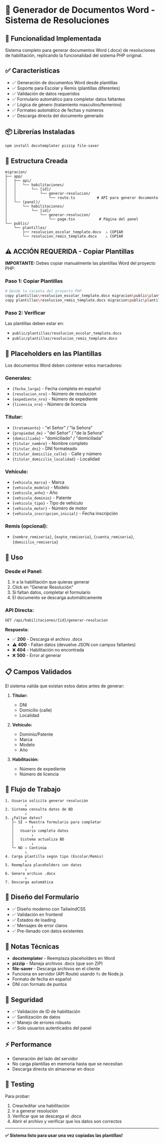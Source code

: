 # 📄 Generador de Documentos Word - Sistema de Resoluciones

## 🎯 Funcionalidad Implementada

Sistema completo para generar documentos Word (.docx) de resoluciones de habilitación, replicando la funcionalidad del sistema PHP original.

## ✅ Características

- ✅ Generación de documentos Word desde plantillas
- ✅ Soporte para Escolar y Remis (plantillas diferentes)
- ✅ Validación de datos requeridos
- ✅ Formulario automático para completar datos faltantes
- ✅ Lógica de género (tratamiento masculino/femenino)
- ✅ Formateo automático de fechas y números
- ✅ Descarga directa del documento generado

## 📦 Librerías Instaladas

```bash
npm install docxtemplater pizzip file-saver
```

## 📂 Estructura Creada

```
migracion/
├── app/
│   ├── api/
│   │   └── habilitaciones/
│   │       └── [id]/
│   │           └── generar-resolucion/
│   │               └── route.ts          # API para generar documento
│   └── (panel)/
│       └── habilitaciones/
│           └── [id]/
│               └── generar-resolucion/
│                   └── page.tsx           # Página del panel
└── public/
    └── plantillas/
        ├── resolucion_escolar_template.docx  ⚠️ COPIAR
        └── resolucion_remis_template.docx    ⚠️ COPIAR
```

## ⚠️ ACCIÓN REQUERIDA - Copiar Plantillas

**IMPORTANTE:** Debes copiar manualmente las plantillas Word del proyecto PHP:

### Paso 1: Copiar Plantillas

```bash
# Desde la carpeta del proyecto PHP
copy plantillas\resolucion_escolar_template.docx migracion\public\plantillas\
copy plantillas\resolucion_remis_template.docx migracion\public\plantillas\
```

### Paso 2: Verificar

Las plantillas deben estar en:

- `public/plantillas/resolucion_escolar_template.docx`
- `public/plantillas/resolucion_remis_template.docx`

## 🔧 Placeholders en las Plantillas

Los documentos Word deben contener estos marcadores:

### Generales:

- `{fecha_larga}` - Fecha completa en español
- `{resolucion_nro}` - Número de resolución
- `{expediente_nro}` - Número de expediente
- `{licencia_nro}` - Número de licencia

### Titular:

- `{tratamiento}` - "el Señor" / "la Señora"
- `{propiedad_de}` - "del Señor" / "de la Señora"
- `{domiciliada}` - "domiciliado" / "domiciliada"
- `{titular_nombre}` - Nombre completo
- `{titular_dni}` - DNI formateado
- `{titular_domicilio_calle}` - Calle y número
- `{titular_domicilio_localidad}` - Localidad

### Vehículo:

- `{vehiculo_marca}` - Marca
- `{vehiculo_modelo}` - Modelo
- `{vehiculo_anho}` - Año
- `{vehiculo_dominio}` - Patente
- `{vehiculo_tipo}` - Tipo de vehículo
- `{vehiculo_motor}` - Número de motor
- `{vehiculo_inscripcion_inicial}` - Fecha inscripción

### Remis (opcional):

- `{nombre_remiseria}`, `{expte_remiseria}`, `{cuenta_remiseria}`, `{domicilio_remiseria}`

## 🚀 Uso

### Desde el Panel:

1. Ir a la habilitación que quieras generar
2. Click en "Generar Resolución"
3. Si faltan datos, completar el formulario
4. El documento se descarga automáticamente

### API Directa:

```bash
GET /api/habilitaciones/{id}/generar-resolucion
```

**Respuesta:**

- ✅ **200** - Descarga el archivo .docx
- ⚠️ **400** - Faltan datos (devuelve JSON con campos faltantes)
- ❌ **404** - Habilitación no encontrada
- ❌ **500** - Error al generar

## 📋 Campos Validados

El sistema valida que existan estos datos antes de generar:

1. **Titular:**
   - DNI
   - Domicilio (calle)
   - Localidad

2. **Vehículo:**
   - Dominio/Patente
   - Marca
   - Modelo
   - Año

3. **Habilitación:**
   - Número de expediente
   - Número de licencia

## 🔄 Flujo de Trabajo

```
1. Usuario solicita generar resolución
         ↓
2. Sistema consulta datos de BD
         ↓
3. ¿Faltan datos?
   ├─ SÍ → Muestra formulario para completar
   │        ↓
   │   Usuario completa datos
   │        ↓
   │   Sistema actualiza BD
   │        ↓
   └─ NO → Continúa
         ↓
4. Carga plantilla según tipo (Escolar/Remis)
         ↓
5. Reemplaza placeholders con datos
         ↓
6. Genera archivo .docx
         ↓
7. Descarga automática
```

## 🎨 Diseño del Formulario

- ✅ Diseño moderno con TailwindCSS
- ✅ Validación en frontend
- ✅ Estados de loading
- ✅ Mensajes de error claros
- ✅ Pre-llenado con datos existentes

## 📝 Notas Técnicas

- **docxtemplater** - Reemplaza placeholders en Word
- **pizzip** - Maneja archivos .docx (que son ZIP)
- **file-saver** - Descarga archivos en el cliente
- Funciona en servidor (API Route) usando `fs` de Node.js
- Formato de fecha en español
- DNI con formato de puntos

## 🔐 Seguridad

- ✅ Validación de ID de habilitación
- ✅ Sanitización de datos
- ✅ Manejo de errores robusto
- ✅ Solo usuarios autenticados del panel

## ⚡ Performance

- Generación del lado del servidor
- No carga plantillas en memoria hasta que se necesitan
- Descarga directa sin almacenar en disco

## 🧪 Testing

Para probar:

1. Crear/editar una habilitación
2. Ir a generar resolución
3. Verificar que se descarga el .docx
4. Abrir el archivo y verificar que los datos son correctos

---

**✅ Sistema listo para usar una vez copiadas las plantillas!**
